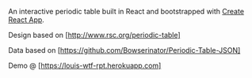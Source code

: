 An interactive periodic table built in React and bootstrapped with [Create React App](https://github.com/facebookincubator/create-react-app).

Design based on [http://www.rsc.org/periodic-table]

Data based on [https://github.com/Bowserinator/Periodic-Table-JSON]

Demo @ [https://louis-wtf-rpt.herokuapp.com]
